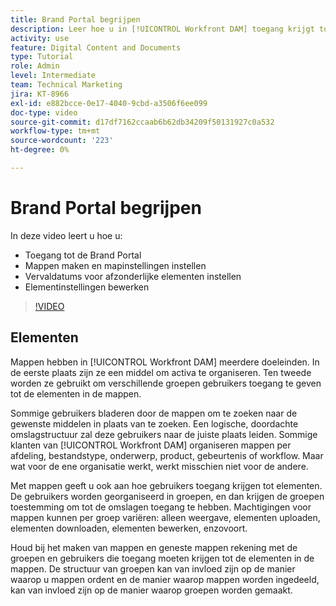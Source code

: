 ```yaml
---
title: Brand Portal begrijpen
description: Leer hoe u in [!UICONTROL Workfront DAM] toegang krijgt tot de Brand Portal, mappen kunt maken, vervaldatums voor afzonderlijke elementen kunt instellen en de instellingen voor elementen kunt bewerken.
activity: use
feature: Digital Content and Documents
type: Tutorial
role: Admin
level: Intermediate
team: Technical Marketing
jira: KT-8966
exl-id: e882bcce-0e17-4040-9cbd-a3506f6ee099
doc-type: video
source-git-commit: d17df7162ccaab6b62db34209f50131927c0a532
workflow-type: tm+mt
source-wordcount: '223'
ht-degree: 0%

---
```


# Brand Portal begrijpen

In deze video leert u hoe u:

* Toegang tot de Brand Portal
* Mappen maken en mapinstellingen instellen
* Vervaldatums voor afzonderlijke elementen instellen
* Elementinstellingen bewerken

>[!VIDEO](https://video.tv.adobe.com/v/3431626/?quality=12&learn=on&enablevpops&captions=dut)

## Elementen

Mappen hebben in [!UICONTROL Workfront DAM] meerdere doeleinden. In de eerste plaats zijn ze een middel om activa te organiseren. Ten tweede worden ze gebruikt om verschillende groepen gebruikers toegang te geven tot de elementen in de mappen.

Sommige gebruikers bladeren door de mappen om te zoeken naar de gewenste middelen in plaats van te zoeken. Een logische, doordachte omslagstructuur zal deze gebruikers naar de juiste plaats leiden. Sommige klanten van [!UICONTROL Workfront DAM] organiseren mappen per afdeling, bestandstype, onderwerp, product, gebeurtenis of workflow. Maar wat voor de ene organisatie werkt, werkt misschien niet voor de andere.

Met mappen geeft u ook aan hoe gebruikers toegang krijgen tot elementen. De gebruikers worden georganiseerd in groepen, en dan krijgen de groepen toestemming om tot de omslagen toegang te hebben. Machtigingen voor mappen kunnen per groep variëren: alleen weergave, elementen uploaden, elementen downloaden, elementen bewerken, enzovoort.

Houd bij het maken van mappen en geneste mappen rekening met de groepen en gebruikers die toegang moeten krijgen tot de elementen in de mappen. De structuur van groepen kan van invloed zijn op de manier waarop u mappen ordent en de manier waarop mappen worden ingedeeld, kan van invloed zijn op de manier waarop groepen worden gemaakt.
